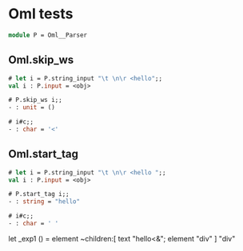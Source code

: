 # Oml tests

```ocaml
module P = Oml__Parser
```

## Oml.skip_ws

```ocaml
# let i = P.string_input "\t \n\r <hello";;
val i : P.input = <obj>

# P.skip_ws i;;
- : unit = ()

# i#c;;
- : char = '<'
```

## Oml.start_tag

```ocaml
# let i = P.string_input "\t \n\r <hello ";;
val i : P.input = <obj>

# P.start_tag i;;
- : string = "hello"

# i#c;;
- : char = ' '
```

let _exp1 () = element ~children:[ text "hello<&"; element "div" ] "div"

